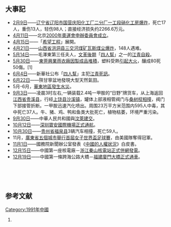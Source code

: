 ## 大事記

  - [2月9日](../Page/2月9日.md "wikilink")——[辽宁省](../Page/辽宁省.md "wikilink")[辽阳市国营庆阳化工厂二分厂一工段硝化工房爆炸](../Page/辽阳市.md "wikilink")，死亡17人，重伤13人，轻伤98人；直接经济损失约2266.6万元。
  - [4月11日](../Page/4月11日.md "wikilink")——北京[2000年奧運會申辦委員會成立](https://zh.wikipedia.org/wiki/2000年奧運會 "wikilink")。
  - [4月15日](../Page/4月15日.md "wikilink")——「[希望工程](../Page/希望工程.md "wikilink")」展開。
  - [4月21日](../Page/4月21日.md "wikilink")——[山西省](../Page/山西省.md "wikilink")[洪洞县三交河煤矿瓦斯煤尘爆炸](../Page/洪洞县.md "wikilink")，148人遇难。
  - [5月14日](../Page/5月14日.md "wikilink")——毛澤東第三任夫人，[文革後期](https://zh.wikipedia.org/wiki/文革 "wikilink")「[四人幫](https://zh.wikipedia.org/wiki/四人幫 "wikilink")」之一的[江青自殺](../Page/江青.md "wikilink")。
  - [5月30日](../Page/5月30日.md "wikilink")——[東莞興業雨衣廠因製成品堆積](https://zh.wikipedia.org/wiki/東莞 "wikilink")，塑料受熱[引起大火](https://zh.wikipedia.org/wiki/興業雨衣廠大火 "wikilink")，釀成80死50傷。\[1\]
  - [6月4日](../Page/6月4日.md "wikilink")——新華社公布「[四人幫](https://zh.wikipedia.org/wiki/四人幫 "wikilink")」主犯[江青死訊](../Page/江青.md "wikilink")。
  - [6月22日](../Page/6月22日.md "wikilink")——陝甘寧盆地發現大型天然氣田。
  - 5月-6月，[華東地區發生](https://zh.wikipedia.org/wiki/華東地區 "wikilink")[水災](https://zh.wikipedia.org/wiki/華東水災 "wikilink")。
  - [9月3日](../Page/9月3日.md "wikilink")——凌晨3时左右,一辆装载2.4吨一甲胺的“日野”牌货车，从上海返回[江西省](../Page/江西省.md "wikilink")[贵溪县](https://zh.wikipedia.org/wiki/贵溪县 "wikilink")，行经[上饶县沙溪镇](../Page/上饶县.md "wikilink")，罐体上部液相管阀门与[桑树杈相撞](../Page/桑树.md "wikilink")，阀门下部接管折断。一甲胺迅速汽化喷出。周围23万平方米范围内595人中毒，其中死亡37人。牛、猪、鸡、鸭和鱼类大批死亡，植物枯萎，环境严重污染。
  - [9月30日](../Page/9月30日.md "wikilink")——中華人民共和國與[汶萊建交](https://zh.wikipedia.org/wiki/汶萊 "wikilink")。
  - [10月12日](../Page/10月12日.md "wikilink")——[深圳寶安國際機場正式通航](https://zh.wikipedia.org/wiki/深圳寶安國際機場 "wikilink")。
  - [10月30日](../Page/10月30日.md "wikilink")——[贵州省](../Page/贵州省.md "wikilink")[福泉县](https://zh.wikipedia.org/wiki/福泉县 "wikilink")3辆汽车相撞，死亡59人。
  - 11月，[廣東省五個城市舉行](https://zh.wikipedia.org/wiki/廣東省 "wikilink")[首屆女子世界盃足球賽](https://zh.wikipedia.org/wiki/1991年女子世界盃足球賽 "wikilink")，由美國隊奪得冠軍。
  - [11月1日](../Page/11月1日.md "wikilink")——國務院新聞辦公室發表《[中國的人權狀況](https://zh.wikipedia.org/wiki/中國的人權狀況 "wikilink")》白皮書。
  - [12月15日](../Page/12月15日.md "wikilink")——中國第一座核電廠－[浙江](https://zh.wikipedia.org/wiki/浙江 "wikilink")[秦山核電站正式併網發電](https://zh.wikipedia.org/wiki/秦山核電站 "wikilink")。
  - [12月19日](../Page/12月19日.md "wikilink")——中國第一條跨海公路大橋－[福建](https://zh.wikipedia.org/wiki/福建 "wikilink")[廈門大橋正式通車](https://zh.wikipedia.org/wiki/廈門大橋 "wikilink")。

　

　　

## 参考文献

<div class="references-small">

<references />

</div>

[Category:1991年中國](https://zh.wikipedia.org/wiki/Category:1991年中國 "wikilink")

1.